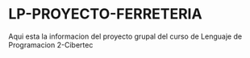 # LP-PROYECTO-FERRETERIA
Aqui esta la informacion del proyecto grupal del curso de Lenguaje de Programacion 2-Cibertec
